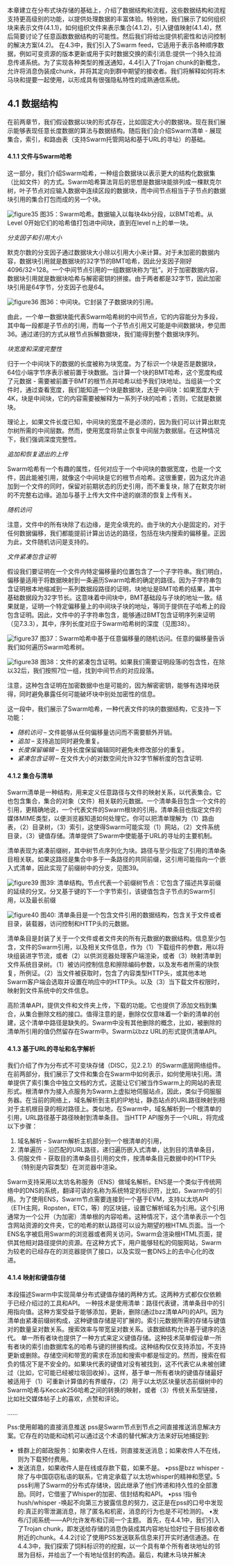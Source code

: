 本章建立在分布式块存储的基础上，介绍了数据结构和流程，这些数据结构和流程支持更高级别的功能，以提供处理数据的丰富体验。特别地，我们展示了如何组织块来表示文件(4.1.1)，如何组织文件来表示集合(4.1.2)，引入键值映射(4.1.4)，然后简要讨论了任意函数数据结构的可能性。然后我们将给出提供机密性和访问控制的解决方案(4.2)。
在4.3中，我们引入了Swarm feed，它适用于表示各种顺序数据，例如可变资源的版本更新或用于实时数据交换的索引消息:提供一个持久拉消息传递系统。为了实现各种类型的推送通知，4.4引入了Trojan chunk的新概念，允许将消息伪装成chunk，并将其定向到群中期望的接收者。我们将解释如何将木马块和提要一起使用，以形成具有很强隐私特性的成熟通信系统。

## 4.1 数据结构

在前两章节，我们假设数据以块的形式存在，比如固定大小的数据块。现在我们展示能够表现任意长度数据的算法与数据结构。随后我们会介绍Swarm清单 - 展现集合，索引，和路由表（支持Swarm托管网站和基于URL的寻址）的基础。
#### 4.1.1 文件与Swarm哈希

这一部分，我们介绍Swarm哈希，一种组合数据块以表示更大的结构化数据集（比如文件）的方式。Swarm哈希算法背后的思想是数据块能排列成一棵默克尔树，叶子节点对应输入数据中连续区段的数据块，而中间节点相当于子节点的数据块引用的集合打包而成的另一个块。

![figure35](../images/figure35.png)
图35：Swarm哈希。数据输入以每块4kb分段，以BMT哈希。从Level 0开始它们的哈希值打包进中间块，直到在level n上的单一块。

*分支因子和引用大小*

默克尔数的分支因子通过数据块大小除以引用大小来计算。对于未加密的数据内容，数据块引用就是数据块的32字节的BMT哈希，因此分支因子刚好4096/32=128。一个中间节点引用的一组数据块称为“批”。对于加密数据内容，数据块引用就是数据块哈希与解密密钥的拼接。由于两者都是32字节，因此加密块引用是64字节，分支因子也是64。

![figure36](../images/figure36.png)
图36：中间块。它封装了子数据块的引用。

由此，一个单一数据块能代表Swarm哈希树的中间节点，它的内容能分为多段，其中每一段都是子节点的引用，而每一个子节点引用又可能是中间数据块，参见图36。通过递归的方式从根节点拆解数据块，我们能得到整个数据块序列。

*块宽度和深度完整性*

归于一个中间块下的数据的长度被称为块宽度。为了标识一个块是否是数据块，64位小端字节序表示被前置于块数据。当计算一个块的BMT哈希，这个宽度构成了元数据 - 需要被前置于BMT的根节点并哈希以给予我们块地址。当组装一个文件时，通过查看宽度，我们能知道一个块是数据块，还是中间块：如果宽度大于4K，块是中间块，它的内容需要被解释为一系列子块的哈希；否则，它就是数据块。

理论上，如果文件长度已知，中间块的宽度不是必须的，因为我们可以计算出默克尔树所需的中间层数。然而，使用宽度将禁止恢复中间层为数据层。在这种情况下，我们强调深度完整性。

*追加和恢复退出的上传*

Swarm哈希有一个有趣的属性，任何对应于一个中间块的数据宽度，也是一个文件，因此能被引用，就像这个中间块是它的根节点哈希。这很重要，因为这允许追加到一个文件的同时，保留对前期状态的历史引用，而不重复块，除了在默克尔树的不完整右边缘。追加与基于上传大文件中途的崩溃的恢复上传有关。

*随机访问*

注意，文件中的所有块除了右边缘，是完全填充的。由于块的大小是固定的，对于任何数据偏移，我们都能提前计算出访达的路径，包括在块内搜索的偏移量。正因为此，文件随机访问是支持的。

*文件紧凑包含证明*

假设我们要证明在一个文件内特定偏移量的位置包含了一个子字符串。我们明白，偏移量适用于将数据映射到一条遍历Swarm哈希的确定的路径。因为子字符串包含证明根本地缩减到一系列数据段路径的证明，块地址是BMT哈希的结果，其中基础数据段为32字节长。这意味着中间块中，BMT基础段与子块的地址一致。结果就是，证明一个特定偏移量上的中间块子块的地址，等同于提供在子哈希上的段包含证明。因此，文件中的子字符串包含，能够通过BMT包含证明序列来证明（见7.3.3），其中，序列长度对应于Swarm哈希树的深度（见图38）。

![figure37](../images/figure37.png)
图37：Swarm哈希中基于任意偏移量的随机访问。任意的偏移量告诉我们如何遍历Swarm哈希树。

![figure38](../images/figure38.png)
图38：文件的紧凑包含证明。如果我们需要证明段落i的包含性，在除以32后，我们按照7位一组，找到中间节点的对应段落。

注意，这种包含证明在加密数据中也是可能的，因为解密密钥，能够有选择地获得，同时避免暴露任何可能破坏块中别处加密性的信息。

这一段中，我们展示了Swarm哈希，一种代表文件的块的数据结构，它支持一下功能：

- *随机访问* – 文件能够从任何偏移量访问而不需要额外开销。
- *追加* – 支持追加同时避免重复。
- *长度保留编辑* – 支持长度保留编辑同时避免未修改部分的重复。
- *紧凑包含证明* – 在文件大小的对数空间允许32字节解析度的包含证明.

#### 4.1.2 集合与清单

Swarm清单是一种结构，用来定义任意路径与文件的映射关系，以代表集合。它也包含集合，集合的对象（文件）相关联的元数据。一个清单条目包含一个文件的引用，更精确地说，一个代表文件的Swarm根块的引用。清单条目也指定文件的媒体MIME类型，以便浏览器知道如何处理它。你可以把清单理解为（1）路由表，（2）目录树，（3）索引，这使得Swarm可能实现（1）网站，（2）文件系统目录，（3）键值存储。清单提供了Swarm中使能基于URL的寻址的主要机制。

清单表现为紧凑前缀树，其中树节点序列化为块。路径与至少指定了引用的清单条目相关联。如果这路径是集合中多于一条路径的共同前缀，这引用可能指向一个嵌入式清单，因此实现了前缀树中的分支，见图39。

![figure39](../images/figure39.png)
图39: 清单结构。节点代表一个前缀树节点：它包含了描述共享前缀的延续的分叉。分叉基于键的下一个字节索引，该键值包含子节点的Swarm引用，以及最长前缀

![figure40](../images/figure40.png)
图40: 清单条目是一个包含文件引用的数据结构，包含关于文件或者目录，装载器，访问控制和HTTP头的元数据。

清单条目是封装了关于一个文件或者文件夹的所有元数据的数据结构。信息至少包含，文件的Swarm引用，以及相关文件信息，作为（1）下载组件的参数，用以将块组装进字节流，或者（2）以供浏览器处理客户端渲染，或者（3）映射清单到文件系统目录树。（1）被访问控制信息和擦除编码参数，以及发布者所需的块恢复，所例证。（2）当文件被获取时，包含了内容类型HTTP头，或其他本地Swarm客户端会选取并设置在响应中的HTTP头。以及（3）当下载文件权限时，映射到文件系统中的文件信息。

高阶清单API，提供文件和文件夹上传，下载的功能。它也提供了添加文档到集合，从集合删除文档的接口。值得注意的是，删除仅仅意味着一个新的清单的创建，这个清单中路径是缺失的。Swarm中没有其他删除的概念，比如，被删除的清单所引用的值仍然留存在Swarm中。Swarm以bzz URL的形式提供清单API。

#### 4.1.3 基于URL的寻址和名字解析

我们介绍了作为分布式不可变块存储（DISC，见2.2.1）的Swarm底层网络组件。在前两部分，我们展示了文件和集合在Swarm中如何表示，如何使用块引用。清单提供了索引集合中独立文档的方式，这能让它们被当作Swarm上的网站的表现形式。根清单作为接入点服务为Swarm上虚拟地伺服站点，因此，类似于伺服服务器。在当前的网络上，域名解析到主机的IP地址，静态站点的URL路径映射到相对于主机根目录的相对路径上。类似地，在Swarm中，域名解析到一个根清单的引用，URL路径基于路径映射到清单条目。
当HTTP API服务于一个URL，将完成以下步骤：
1. 域名解析 - Swarm解析主机部分到一个根清单的引用，
2. 清单遍历 - 沿匹配的URL路径，递归遍历嵌入式清单，达到目的清单条目，
3. 伺服文件 - 获取目的清单条目引用的文件，按清单条目元数据中的HTTP头（特别是内容类型）在浏览器中渲染。

Swarm支持采用以太坊名称服务（ENS）做域名解析。ENS是一个类似于传统网络中的DNS的系统，翻译可读的名称为系统特定的标识符，比如，Swarm中的引用。为了使用ENS，Swarm节点需要连接到一个基于EVM，支持以太坊API（ETH主网，Ropsten，ETC，等）的区块链，设置它解析域名为引用。这个引用通常为一个公开（为加密）清单根的内容哈希。这种情况下，这个清单表示一个包含网站资源的文件夹，它的哈希的默认路径可以设为期望的根HTML页面。当一个ENS名字被启用Swarm的浏览器或者网关访问，Swarm会渲染根HTML页面，提供其他相对路径提供的资源。在这种方式下，用户能够轻松的伺服网站，Swarm为较老的已经存在的浏览器提供了接口，以及实现一套DNS上的去中心化的改进。

#### 4.1.4 映射和键值存储

本段描述Swarm中实现简单分布式键值存储的两种方式。这两种方式都仅仅依赖于已经介绍过的工具和API。
一种技术是使用清单：路径代表键，清单条目中的引用指向值。这种方案受益于能够添加，更新，删除(通过bzz清单API)的API。因为清单由紧凑前缀树构成，这种键值存储是可扩展的。索引元数据所需的存储与键值对的数量呈对数关系。搜索效率与带宽呈对数关系。该数据结构允许基于键序的迭代。
单一所有者块也提供了一种方式来定义键值存储。这种技术简单假设单一所有者块的索引由数据库名的哈希与键的拼接构成。这种结构仅仅支持添加，不支持更新或删除。存储空间和带宽的需求在添加和搜索中都是恒定的。然而，搜索在假负的情况下是不安全的。如果块代表的键值对没有被找到，这不代表它从未被创建过（比如，它可能已经被垃圾回收掉）。这样，基于单一所有者块的键值存储最好被适用于（1）可重新计算值的有界缓存，（2）用于以太坊区块量状态前缀树中的Swarm哈希与Keccak256哈希之间的转换的映射，或者（3）传统关系型链接，比如社交媒体帖子上的喜欢，点赞和评论。

......

Pss:使用邮箱的直接消息推送
pss是Swarm节点到节点之间直接推送消息解决方案。它存在的功能和动机可以通过这个术语的替代解决方法来好玩地捕捉到:

* 蜂群上的邮政服务：如果收件人在线，则直接发送消息；如果收件人不在线，则为下载预付费用。
* 发送消息，如果收件人是在线或存款下载，如果不是。
  •pss是bzz whisper -除了与中国窃窃私语的联系，它肯定承载了以太坊whisper的精神和愿望。5 pss利用了Swarm的分布式存储块，因此继承了他们传递和持久性的全部激励。同时，它借鉴了Whisper的加密、信封结构和API。
  •pss !指令hush/whisper -唤起不向第三方披露信息的努力，这正是在pss的口号中发现的:真正的零泄漏消息，除了匿名和机密，消息的行为也是不可检测的。
  •发布/订阅系统——API允许发布和订阅一个主题。
  首先，在4.4.1中，我们引入了Trojan chunk，即发送给存储的消息伪装成其内容地址恰好位于目标接收者附近的chunk。4.4.2讨论了使用PSS发送联系信息来打开实时通信通道。在4.4.3中，我们探索了饲料标识符的挖掘，以一个具有单个所有者块地址的邻居为目标，并给出了一个有地址信封的构造。最后，构建木马块并解决